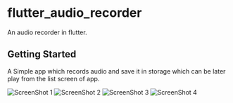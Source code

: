 # flutter_audio_recorder

An audio recorder in flutter.

## Getting Started
A Simple app which records audio and save it in storage which can be later play from the list screen of app.

![ScreenShot 1](https://github.com/shashanksoul/flutter-audio-recorder/tree/master/screen/record1.jpg?raw=true)
![ScreenShot 2](https://github.com/shashanksoul/flutter-audio-recorder/tree/master/screen/record2.jpg?raw=true)
![ScreenShot 3](https://github.com/shashanksoul/flutter-audio-recorder/tree/master/screen/record3.jpg?raw=true)
![ScreenShot 4](https://github.com/shashanksoul/flutter-audio-recorder/tree/master/screen/record4.jpg?raw=true)